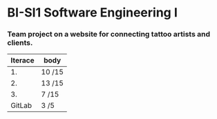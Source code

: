 # BI-SI1 Software Engineering I

### Team project on a website for connecting tattoo artists and clients.

| Iterace | body  |
|---------|-------|
| 1.	| 10 /15 |
| 2.	| 13 /15 |
| 3.	| 7 /15 |
| GitLab | 3 /5 |
